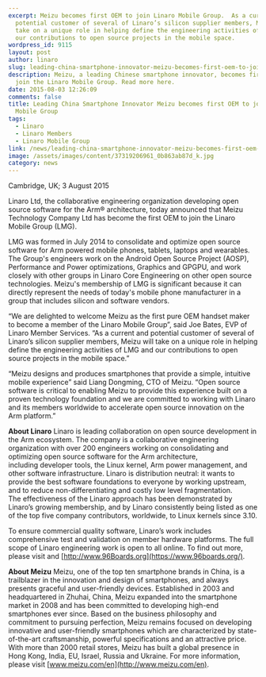 ```yaml
---
excerpt: Meizu becomes first OEM to join Linaro Mobile Group.  As a current and
  potential customer of several of Linaro’s silicon supplier members, Meizu will
  take on a unique role in helping define the engineering activities of LMG and
  our contributions to open source projects in the mobile space.
wordpress_id: 9115
layout: post
author: linaro
slug: leading-china-smartphone-innovator-meizu-becomes-first-oem-to-join-linaro-mobile-group
description: Meizu, a leading Chinese smartphone innovator, becomes first OEM to
  join the Linaro Mobile Group. Read more here.
date: 2015-08-03 12:26:09
comments: false
title: Leading China Smartphone Innovator Meizu becomes first OEM to join Linaro
  Mobile Group
tags:
  - Linaro
  - Linaro Members
  - Linaro Mobile Group
link: /news/leading-china-smartphone-innovator-meizu-becomes-first-oem-to-join-linaro-mobile-group/
image: /assets/images/content/37319206961_0b863ab87d_k.jpg
category: news
---
```

Cambridge, UK; 3 August 2015

Linaro Ltd, the collaborative engineering organization developing open source software for the Arm® architecture, today announced that Meizu Technology Company Ltd has become the first OEM to join the Linaro Mobile Group (LMG).

LMG was formed in July 2014 to consolidate and optimize open source software for Arm powered mobile phones, tablets, laptops and wearables. The Group's engineers work on the Android Open Source Project (AOSP), Performance and Power optimizations, Graphics and GPGPU, and work closely with other groups in Linaro Core Engineering on other open source technologies. Meizu's membership of LMG is significant because it can directly represent the needs of today's mobile phone manufacturer in a group that includes silicon and software vendors.

“We are delighted to welcome Meizu as the first pure OEM handset maker to become a member of the Linaro Mobile Group”, said Joe Bates, EVP of Linaro Member Services. “As a current and potential customer of several of Linaro’s silicon supplier members, Meizu will take on a unique role in helping define the engineering activities of LMG and our contributions to open source projects in the mobile space.”

“Meizu designs and produces smartphones that provide a simple, intuitive mobile experience” said Liang Dongming, CTO of Meizu. “Open source software is critical to enabling Meizu to provide this experience built on a proven technology foundation and we are committed to working with Linaro and its members worldwide to accelerate open source innovation on the Arm platform.”

**About Linaro**
Linaro is leading collaboration on open source development in the Arm ecosystem. The company is a collaborative engineering organization with over 200 engineers working on consolidating and optimizing open source software for the Arm architecture, including developer tools, the Linux kernel, Arm power management, and other software infrastructure. Linaro is distribution neutral: it wants to provide the best software foundations to everyone by working upstream, and to reduce non-differentiating and costly low level fragmentation. The effectiveness of the Linaro approach has been demonstrated by Linaro’s growing membership, and by Linaro consistently being listed as one of the top five company contributors, worldwide, to Linux kernels since 3.10.

To ensure commercial quality software, Linaro’s work includes comprehensive test and validation on member hardware platforms. The full scope of Linaro engineering work is open to all online. To find out more, please visit [ ](<>)and [http://www.96Boards.org](https://www.96boards.org/).

**About Meizu**
Meizu, one of the top ten smartphone brands in China, is a trailblazer in the innovation and design of smartphones, and always presents graceful and user-friendly devices. Established in 2003 and headquartered in Zhuhai, China, Meizu expanded into the smartphone market in 2008 and has been committed to developing high-end smartphones ever since. Based on the business philosophy and commitment to pursuing perfection, Meizu remains focused on developing innovative and user-friendly smartphones which are characterized by state-of-the-art craftsmanship, powerful specifications and an attractive price. With more than 2000 retail stores, Meizu has built a global presence in Hong Kong, India, EU, Israel, Russia and Ukraine. For more information, please visit [www.meizu.com/en](http://www.meizu.com/en).